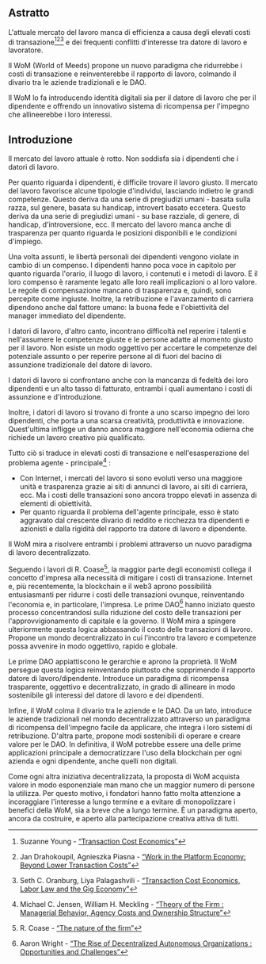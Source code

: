 

## Astratto

L'attuale mercato del lavoro manca di efficienza a causa degli elevati costi di transazione[^1][^2][^3] e dei frequenti conflitti d'interesse tra datore di lavoro e lavoratore.

Il WoM (World of Meeds) propone un nuovo paradigma che ridurrebbe i costi di transazione e reinventerebbe il rapporto di lavoro, colmando il divario tra le aziende tradizionali e le DAO.

Il WoM lo fa introducendo identità digitali sia per il datore di lavoro che per il dipendente e offrendo un innovativo sistema di ricompensa per l'impegno che allineerebbe i loro interessi.

## Introduzione

Il mercato del lavoro attuale è rotto. Non soddisfa sia i dipendenti che i datori di lavoro.

Per quanto riguarda i dipendenti, è difficile trovare il lavoro giusto. Il mercato del lavoro favorisce alcune tipologie d'individui, lasciando indietro le grandi competenze. Questo deriva da una serie di pregiudizi umani - basata sulla razza, sul genere, basata su handicap, introvert basato eccetera. Questo deriva da una serie di pregiudizi umani - su base razziale, di genere, di handicap, d'introversione, ecc. Il mercato del lavoro manca anche di trasparenza per quanto riguarda le posizioni disponibili e le condizioni d'impiego.

Una volta assunti, le libertà personali dei dipendenti vengono violate in cambio di un compenso. I dipendenti hanno poca voce in capitolo per quanto riguarda l'orario, il luogo di lavoro, i contenuti e i metodi di lavoro. E il loro compenso è raramente legato alle loro reali implicazioni o al loro valore. Le regole di compensazione mancano di trasparenza e, quindi, sono percepite come ingiuste. Inoltre, la retribuzione e l'avanzamento di carriera dipendono anche dal fattore umano: la buona fede e l'obiettività del manager immediato del dipendente.

I datori di lavoro, d'altro canto, incontrano difficoltà nel reperire i talenti e nell'assumere le competenze giuste e le persone adatte al momento giusto per il lavoro. Non esiste un modo oggettivo per accertare le competenze del potenziale assunto o per reperire persone al di fuori del bacino di assunzione tradizionale del datore di lavoro.

I datori di lavoro si confrontano anche con la mancanza di fedeltà dei loro dipendenti e un alto tasso di fatturato, entrambi i quali aumentano i costi di assunzione e d'introduzione.

Inoltre, i datori di lavoro si trovano di fronte a uno scarso impegno dei loro dipendenti, che porta a una scarsa creatività, produttività e innovazione. Quest'ultima infligge un danno ancora maggiore nell'economia odierna che richiede un lavoro creativo più qualificato.

Tutto ciò si traduce in elevati costi di transazione e nell'esasperazione del problema agente - principale[^4] :

- Con Internet, i mercati del lavoro si sono evoluti verso una maggiore unità e trasparenza grazie ai siti di annunci di lavoro, ai siti di carriera, ecc. Ma i costi delle transazioni sono ancora troppo elevati in assenza di elementi di obiettività.
- Per quanto riguarda il problema dell'agente principale, esso è stato aggravato dal crescente divario di reddito e ricchezza tra dipendenti e azionisti e dalla rigidità del rapporto tra datore di lavoro e dipendente.

Il WoM mira a risolvere entrambi i problemi attraverso un nuovo paradigma di lavoro decentralizzato.

Seguendo i lavori di R. Coase[^5], la maggior parte degli economisti collega il concetto d'impresa alla necessità di mitigare i costi di transazione. Internet e, più recentemente, la blockchain e il web3 aprono possibilità entusiasmanti per ridurre i costi delle transazioni ovunque, reinventando l'economia e, in particolare, l'impresa. Le prime DAO[^6] hanno iniziato questo processo concentrandosi sulla riduzione del costo delle transazioni per l'approvvigionamento di capitale e la governo. Il WoM mira a spingere ulteriormente questa logica abbassando il costo delle transazioni di lavoro. Propone un mondo decentralizzato in cui l'incontro tra lavoro e competenze possa avvenire in modo oggettivo, rapido e globale.

Le prime DAO appiattiscono le gerarchie e aprono la proprietà. Il WoM persegue questa logica reinventando piuttosto che sopprimendo il rapporto datore di lavoro/dipendente. Introduce un paradigma di ricompensa trasparente, oggettivo e decentralizzato, in grado di allineare in modo sostenibile gli interessi del datore di lavoro e dei dipendenti.

Infine, il WoM colma il divario tra le aziende e le DAO. Da un lato, introduce le aziende tradizionali nel mondo decentralizzato attraverso un paradigma di ricompensa dell'impegno facile da applicare, che integra i loro sistemi di retribuzione. D'altra parte, propone modi sostenibili di operare e creare valore per le DAO. In definitiva, il WoM potrebbe essere una delle prime applicazioni principale a democratizzare l'uso della blockchain per ogni azienda e ogni dipendente, anche quelli non digitali.

Come ogni altra iniziativa decentralizzata, la proposta di WoM acquista valore in modo esponenziale man mano che un maggior numero di persone la utilizza. Per questo motivo, i fondatori hanno fatto molta attenzione a incoraggiare l'interesse a lungo termine e a evitare di monopolizzare i benefici della WoM, sia a breve che a lungo termine. È un paradigma aperto, ancora da costruire, e aperto alla partecipazione creativa attiva di tutti.


[^1]: Suzanne Young - [“Transaction Cost Economics”](https://www.academia.edu/24703426/Transaction_Cost_Economics)
[^2]: Jan Drahokoupil, Agnieszka Piasna - [“Work in the Platform Economy: Beyond Lower Transaction Costs”](https://www.intereconomics.eu/contents/year/2017/number/6/article/work-in-the-platform-economy-beyond-lower-transaction-costs.html)
[^3]: Seth C. Oranburg, Liya Palagashvili - [“Transaction Cost Economics, Labor Law and the Gig Economy”](https://dsc.duq.edu/cgi/viewcontent.cgi?article=1115&context=law-faculty-scholarship)
[^4]: Michael C. Jensen, William H. Meckling - [“Theory of the Firm : Managerial Behavior, Agency Costs and Ownership Structure”](https://www.sfu.ca/~wainwrig/Econ400/jensen-meckling.pdf)
[^5]: R. Coase - [“The nature of the firm”](http://econdse.org/wp-content/uploads/2014/09/firm-coase.pdf)
[^6]: Aaron Wright - [“The Rise of Decentralized Autonomous Organizations : Opportunities and Challenges”](https://stanford-jblp.pubpub.org/pub/rise-of-daos/release/1)

